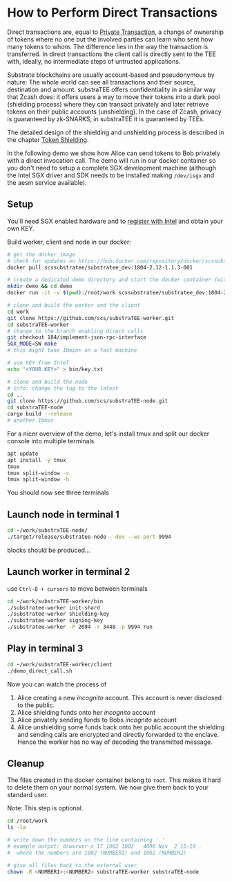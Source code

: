 
# How to Perform Direct Transactions

Direct transactions are, equal to [Private Transaction](./howto_private_tx.md), a change of ownership of tokens where no one but the involved parties can learn who sent how many tokens to whom. The difference lies in the way the transaction is transferred. In direct transactions the client call is directly sent to the TEE with, ideally, no intermediate steps of untrusted applications.

Substrate blockchains are usually account-based and pseudonymous by nature: The whole world can see all transactions and their source, destination and amount. substraTEE offers confidentiality in a similar way that Zcash does: it offers users a way to move their tokens into a dark pool (shielding process) where they can transact privately and later retrieve tokens on their public accounts (unshielding). In the case of Zcash, privacy is guaranteed by zk-SNARKS, in substraTEE it is guaranteed by TEEs.

The detailed design of the shielding and unshielding process is described in the chapter [Token Shielding](./token_shielding.md).

In the following demo we show how Alice can send tokens to Bob privately with a direct invocation call. The demo will run in our docker container so you don't need to setup a complete SGX development machine (although the Intel SGX driver and SDK needs to be installed making `/dev/isgx` and the aesm service available).

## Setup

You'll need SGX enabled hardware and to [register with Intel](./howto_worker.md#intel-sgx-development-and-production-commercial-license) and obtain your own KEY.

Build worker, client and node in our docker:

```bash
# get the docker image
# check for updates on https://hub.docker.com/repository/docker/scssubstratee/substratee_dev
docker pull scssubstratee/substratee_dev:1804-2.12-1.1.3-001

# create a dedicated demo directory and start the docker container (with sgx support)
mkdir demo && cd demo
docker run -it -v $(pwd):/root/work scssubstratee/substratee_dev:1804-2.12-1.1.3-001 /bin/bash

# clone and build the worker and the client
cd work
git clone https://github.com/scs/substraTEE-worker.git
cd substraTEE-worker
# change to the branch enabling direct calls
git checkout 184/implement-json-rpc-interface
SGX_MODE=SW make
# this might take 10min+ on a fast machine

# use KEY from Intel
echo "<YOUR KEY>" > bin/key.txt

# clone and build the node
# info: change the tag to the latest
cd ..
git clone https://github.com/scs/substraTEE-node.git
cd substraTEE-node
cargo build --release
# another 10min
```

For a nicer overview of the demo, let's install tmux and split our docker console into multiple terminals

```bash
apt update
apt install -y tmux
tmux
tmux split-window -v
tmux split-window -h
```

You should now see three terminals

## Launch node in terminal 1

```bash
cd ~/work/substraTEE-node/
./target/release/substratee-node --dev --ws-port 9994
```

blocks should be produced...

## Launch worker in terminal 2

use `Ctrl-B + cursors` to move between terminals

```bash
cd ~/work/substraTEE-worker/bin
./substratee-worker init-shard
./substratee-worker shielding-key
./substratee-worker signing-key
./substratee-worker -P 2094 -r 3448 -p 9994 run
```

## Play in terminal 3

```bash
cd ~/work/substraTEE-worker/client
./demo_direct_call.sh
```

Now you can watch the process of

1. Alice creating a new *incognito* account. This account is never disclosed to the public.
2. Alice shielding funds onto her *incognito* account
3. Alice privately sending funds to Bobs *incognito* account
4. Alice unshielding some funds back onto her public account
the shielding and sending calls are encrypted and directly forwarded to the enclave. Hence the worker has no way of decoding the transmitted message. 

## Cleanup
The files created in the docker container belong to `root`. This makes it hard to delete them on your normal system. We now give them back to your standard user.

Note: This step is optional.

```bash
cd /root/work
ls -la

# write down the numbers on the line containing '.'
# example output: drwxrwxr-x 17 1002 1002   4096 Nov  2 15:10 .
#  where the numbers are 1002 (NUMBER1) and 1002 (NUMBER2)

# give all files back to the external user
chown -R <NUMBER1>:<NUMBER2> substraTEE-worker substraTEE-node
```
